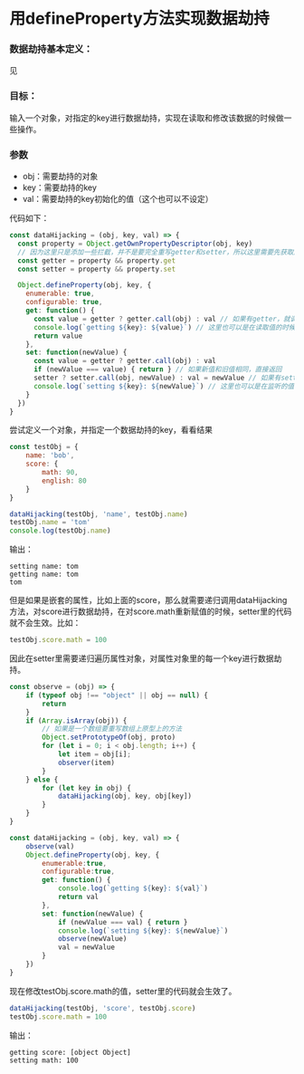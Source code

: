 # 用defineProperty方法实现数据劫持

### 数据劫持基本定义：

见

### 目标：

输入一个对象，对指定的key进行数据劫持，实现在读取和修改该数据的时候做一些操作。

### 参数

 - obj：需要劫持的对象
 - key：需要劫持的key
 - val：需要劫持的key初始化的值（这个也可以不设定）

代码如下：

```javascript
const dataHijacking = (obj, key, val) => {
  const property = Object.getOwnPropertyDescriptor(obj, key)
  // 因为这里只是添加一些拦截，并不是要完全重写getter和setter，所以这里需要先获取原来的getter和setter，然后在新的getter和setter中调用原来的getter和setter
  const getter = property && property.get 
  const setter = property && property.set 

  Object.defineProperty(obj, key, {
    enumerable: true,
    configurable: true,
    get: function() {
      const value = getter ? getter.call(obj) : val // 如果有getter，就调用getter，否则直接返回值
      console.log(`getting ${key}: ${value}`) // 这里也可以是在读取值的时候做一些操作
      return value
    },
    set: function(newValue) {
      const value = getter ? getter.call(obj) : val
      if (newValue === value) { return } // 如果新值和旧值相同，直接返回
      setter ? setter.call(obj, newValue) : val = newValue // 如果有setter，就调用setter，否则直接赋值
      console.log(`setting ${key}: ${newValue}`) // 这里也可以是在监听的值改变
    }
  })
}
```

尝试定义一个对象，并指定一个数据劫持的key，看看结果

```javascript
const testObj = {
    name: 'bob',
    score: {
        math: 90,
        english: 80
    }
}

dataHijacking(testObj, 'name', testObj.name)
testObj.name = 'tom'
console.log(testObj.name)
```

输出：

```
setting name: tom
getting name: tom
tom
```

但是如果是嵌套的属性，比如上面的score，那么就需要递归调用dataHijacking方法，对score进行数据劫持，在对score.math重新赋值的时候，setter里的代码就不会生效。比如：

```javascript
testObj.score.math = 100
```

因此在setter里需要递归遍历属性对象，对属性对象里的每一个key进行数据劫持。

```javascript
const observe = (obj) => {
    if (typeof obj !== "object" || obj == null) {
        return
    }
    if (Array.isArray(obj)) {
        // 如果是一个数组要重写数组上原型上的方法 
        Object.setPrototypeOf(obj, proto)
        for (let i = 0; i < obj.length; i++) {
            let item = obj[i];
            observer(item)
        }
    } else {
        for (let key in obj) {
            dataHijacking(obj, key, obj[key])
        }
    }
}

const dataHijacking = (obj, key, val) => {
    observe(val)
    Object.defineProperty(obj, key, {
        enumerable:true,
        configurable:true,
        get: function() {
            console.log(`getting ${key}: ${val}`)
            return val
        },
        set: function(newValue) {
            if (newValue === val) { return }
            console.log(`setting ${key}: ${newValue}`)
            observe(newValue)
            val = newValue
        }
    })
}
```

现在修改testObj.score.math的值，setter里的代码就会生效了。

```javascript
dataHijacking(testObj, 'score', testObj.score)
testObj.score.math = 100
```

输出：

```
getting score: [object Object]
setting math: 100
```